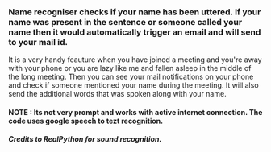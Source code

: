 ### Name recogniser checks if your name has been uttered. If your name was present in the sentence or someone called your name then it would automatically trigger an email and will send to your mail id. 
It is a very handy feauture when you have joined a meeting and you're away with your phone or you are lazy like me and fallen asleep in the middle of the long meeting. Then you can see your mail notifications on your phone and check if someone mentioned your name during the meeting. It will also send the additional words that was spoken along with your name. 

#### NOTE : Its not very prompt and works with active internet connection. The code uses google speech to tezt recognition.



##### Credits to RealPython for sound recognition.
